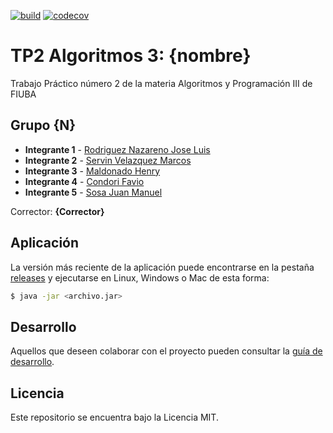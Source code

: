[![build](https://github.com/RodriguezNazareno56/FIUBA-Algo3-TP2/actions/workflows/build.yml/badge.svg)](https://github.com/RodriguezNazareno56/FIUBA-Algo3-TP2/actions/workflows/build.yml) [![codecov](https://codecov.io/gh/fiuba/algo3_proyecto_base_tp2/branch/master/graph/badge.svg)](https://codecov.io/gh/fiuba/algo3_proyecto_base_tp2)

# TP2 Algoritmos 3: {nombre} 

Trabajo Práctico número 2 de la materia Algoritmos y Programación III de FIUBA

## Grupo {N}

* **Integrante 1** - [Rodriguez Nazareno Jose Luis](https://github.com/RodriguezNazareno56)
* **Integrante 2** - [Servin Velazquez Marcos](https://github.com/mark-1594)
* **Integrante 3** - [Maldonado Henry](https://github.com/hmaldonado12)
* **Integrante 4** - [Condori Favio](https://github.com/fcondori10)
* **Integrante 5** - [Sosa Juan Manuel](https://github.com/jmsosaa)

Corrector: **{Corrector}**

## Aplicación

La versión más reciente de la aplicación puede encontrarse en la pestaña [releases](https://github.com/fiuba/algo3_proyecto_base_tp2/releases/latest) y ejecutarse en Linux, Windows o Mac de esta forma:

```bash
$ java -jar <archivo.jar>
```

## Desarrollo

Aquellos que deseen colaborar con el proyecto pueden consultar la [guía de desarrollo](./docs/Desarrollo.md).

## Licencia

Este repositorio se encuentra bajo la Licencia MIT.
